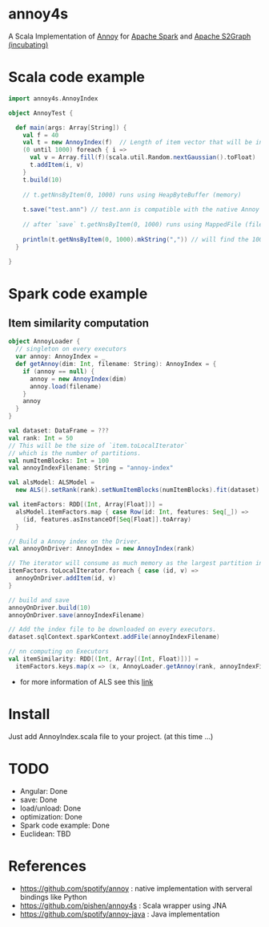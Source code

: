 # annoy4s
A Scala Implementation of [Annoy](https://github.com/spotify/annoy)
  for [Apache Spark](https://spark.apache.org/) and [Apache S2Graph (incubating)](http://s2graph.incubator.apache.org/)

# Scala code example

```scala
import annoy4s.AnnoyIndex

object AnnoyTest {

  def main(args: Array[String]) {
    val f = 40
    val t = new AnnoyIndex(f)  // Length of item vector that will be indexed
    (0 until 1000) foreach { i =>
      val v = Array.fill(f)(scala.util.Random.nextGaussian().toFloat)
      t.addItem(i, v)
    }
    t.build(10)
    
    // t.getNnsByItem(0, 1000) runs using HeapByteBuffer (memory)
    
    t.save("test.ann") // test.ann is compatible with the native Annoy
    
    // after `save` t.getNnsByItem(0, 1000) runs using MappedFile (file-based)
    
    println(t.getNnsByItem(0, 1000).mkString(",")) // will find the 1000 nearest neighbors
  }

}

```

# Spark code example

## Item similarity computation
```scala
object AnnoyLoader {
  // singleton on every executors
  var annoy: AnnoyIndex = _
  def getAnnoy(dim: Int, filename: String): AnnoyIndex = {
    if (annoy == null) {
      annoy = new AnnoyIndex(dim)
      annoy.load(filename)
    }
    annoy
  }
}

val dataset: DataFrame = ???
val rank: Int = 50
// This will be the size of `item.toLocalIterator`
// which is the number of partitions.
val numItemBlocks: Int = 100
val annoyIndexFilename: String = "annoy-index"

val alsModel: ALSModel = 
  new ALS().setRank(rank).setNumItemBlocks(numItemBlocks).fit(dataset)

val itemFactors: RDD[(Int, Array[Float])] = 
  alsModel.itemFactors.map { case Row(id: Int, features: Seq[_]) =>
    (id, features.asInstanceOf[Seq[Float]].toArray)
  }

// Build a Annoy index on the Driver.
val annoyOnDriver: AnnoyIndex = new AnnoyIndex(rank)

// The iterator will consume as much memory as the largest partition in this RDD.
itemFactors.toLocalIterator.foreach { case (id, v) =>
  annoyOnDriver.addItem(id, v)
}

// build and save
annoyOnDriver.build(10)
annoyOnDriver.save(annoyIndexFilename)

// Add the index file to be downloaded on every executors.
dataset.sqlContext.sparkContext.addFile(annoyIndexFilename)

// nn computing on Executors
val itemSimilarity: RDD[(Int, Array[(Int, Float)])] = 
  itemFactors.keys.map(x => (x, AnnoyLoader.getAnnoy(rank, annoyIndexFilename).getNnsByItem(x, 10)))
```      
 - for more information of ALS see this [link](http://spark.apache.org/docs/2.0.0/ml-collaborative-filtering.html)


# Install

Just add AnnoyIndex.scala file to your project. (at this time ...)

# TODO
  - Angular: Done
  - save: Done
  - load/unload: Done
  - optimization: Done
  - Spark code example: Done
  - Euclidean: TBD

# References
 - https://github.com/spotify/annoy : native implementation with serveral bindings like Python
 - https://github.com/pishen/annoy4s : Scala wrapper using JNA
 - https://github.com/spotify/annoy-java : Java implementation

